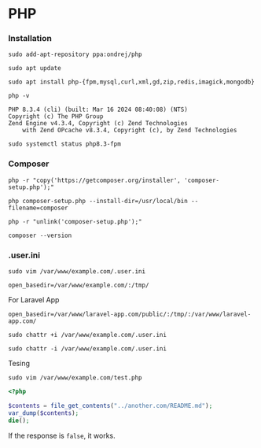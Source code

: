 # PHP

### Installation

```shell
sudo add-apt-repository ppa:ondrej/php
```

```shell
sudo apt update
```

```shell
sudo apt install php-{fpm,mysql,curl,xml,gd,zip,redis,imagick,mongodb}
```

```shell
php -v
```

```
PHP 8.3.4 (cli) (built: Mar 16 2024 08:40:08) (NTS)
Copyright (c) The PHP Group
Zend Engine v4.3.4, Copyright (c) Zend Technologies
    with Zend OPcache v8.3.4, Copyright (c), by Zend Technologies
```    

```shell
sudo systemctl status php8.3-fpm
```

### Composer

```shell
php -r "copy('https://getcomposer.org/installer', 'composer-setup.php');"

php composer-setup.php --install-dir=/usr/local/bin --filename=composer

php -r "unlink('composer-setup.php');"
```

```shell
composer --version
```

### .user.ini

```shell
sudo vim /var/www/example.com/.user.ini
```

```
open_basedir=/var/www/example.com/:/tmp/
```

For Laravel App

```
open_basedir=/var/www/laravel-app.com/public/:/tmp/:/var/www/laravel-app.com/
```

```shell
sudo chattr +i /var/www/example.com/.user.ini
```

```shell
sudo chattr -i /var/www/example.com/.user.ini
```

Tesing

```shell
sudo vim /var/www/example.com/test.php
```

```php
<?php

$contents = file_get_contents("../another.com/README.md");
var_dump($contents);
die();
```

If the response is `false`, it works.
